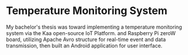 # Temperature Monitoring System
My bachelor's thesis was toward implementing a temperature monitoring system via the Kaa open-source IoT Platform. and Raspberry Pi
zeroW board, utilizing Apache Avro structure for real-time event and data transmission, then built an Android application for user interface.
